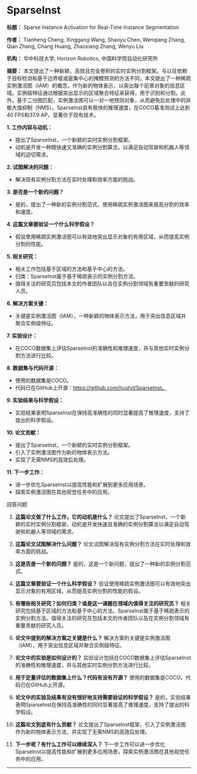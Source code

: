 # SparseInst

**标题：** Sparse Instance Activation for Real-Time Instance Segmentation

**作者：** Tianheng Cheng, Xinggang Wang, Shaoyu Chen, Wenqiang Zhang, Qian Zhang, Chang Huang, Zhaoxiang Zhang, Wenyu Liu

**机构：** 华中科技大学, Horizon Robotics, 中国科学院自动化研究所

**摘要：**
本文提出了一种新颖、高效且完全卷积的实时实例分割框架。与以往依赖于目标检测和基于边界框或密集中心的掩模预测的方法不同，本文提出了一种稀疏实例激活图（IAM）的概念，作为新的物体表示，以突出每个前景对象的信息区域。实例级特征通过根据突出显示的区域聚合特征来获得，用于识别和分割。此外，基于二分图匹配，实例激活图可以一对一地预测对象，从而避免后处理中的非极大值抑制（NMS）。SparseInst具有极快的推理速度，在COCO基准测试上达到40 FPS和37.9 AP，显著优于现有技术。

**1. 工作内容与动机：**
   - 提出了SparseInst，一个新颖的实时实例分割框架。
   - 动机是开发一种既快速又准确的实例分割算法，以满足自动驾驶和机器人等领域的迫切需求。

**2. 试图解决的问题：**
   - 解决现有实例分割方法在实时处理和效率方面的挑战。

**3. 是否是一个新的问题？**
   - 是的，提出了一种新的实例分割范式，使用稀疏实例激活图来提高分割的效率和速度。

**4. 这篇文章要验证一个什么科学假设？**
   - 假设使用稀疏实例激活图可以有效地突出显示对象的有用区域，从而提高实例分割的性能。

**5. 相关研究：**
   - 相关工作包括基于区域的方法和基于中心的方法。
   - 归类：SparseInst属于基于稀疏表示的实例分割方法。
   - 值得关注的研究员包括本文的作者团队以及在实例分割领域有重要贡献的研究人员。

**6. 解决方案关键：**
   - 关键是实例激活图（IAM），一种新颖的物体表示方法，用于突出信息区域并聚合实例级特征。

**7. 实验设计：**
   - 在COCO数据集上评估SparseInst的准确性和推理速度，并与其他实时实例分割方法进行比较。

**8. 数据集与代码开源：**
   - 使用的数据集是COCO。
   - 代码已在GitHub上开源：https://github.com/hustvl/SparseInst。

**9. 实验结果与科学假设：**
   - 实验结果表明SparseInst在保持高准确性的同时显著提高了推理速度，支持了提出的科学假设。

**10. 论文贡献：**
   - 提出了SparseInst，一个新颖的实时实例分割框架。
   - 引入了实例激活图作为新的物体表示方法。
   - 实现了无需NMS的高效后处理。

**11. 下一步工作：**
   - 进一步优化SparseInst以提高性能和扩展到更多应用场景。
   - 探索实例激活图在其他视觉任务中的应用。

回答问题

1. **这篇论文做了什么工作，它的动机是什么？**
   论文提出了SparseInst，一个新颖的实时实例分割框架，动机是开发快速且准确的实例分割算法以满足自动驾驶和机器人等领域的需求。

2. **这篇论文试图解决什么问题？**
   论文试图解决现有实例分割方法在实时处理和效率方面的挑战。

3. **这是否是一个新的问题？**
   是的，这是一个新问题，提出了一种新的实例分割范式。

4. **这篇文章要验证一个什么科学假设？**
   验证使用稀疏实例激活图可以有效地突出显示对象的有用区域，从而提高实例分割的性能的假设。

5. **有哪些相关研究？如何归类？谁是这一课题在领域内值得关注的研究员？**
   相关研究包括基于区域的方法和基于中心的方法。SparseInst属于基于稀疏表示的实例分割方法。值得关注的研究员包括本文的作者团队以及在实例分割领域有重要贡献的研究人员。

6. **论文中提到的解决方案之关键是什么？**
   解决方案的关键是实例激活图（IAM），用于突出信息区域并聚合实例级特征。

7. **论文中的实验是如何设计的？**
   实验设计包括在COCO数据集上评估SparseInst的准确性和推理速度，并与其他实时实例分割方法进行比较。

8. **用于定量评估的数据集上什么？代码有没有开源？**
   使用的数据集是COCO。代码已在GitHub上开源。

9. **论文中的实验及结果有没有很好地支持需要验证的科学假设？**
   是的，实验结果表明SparseInst在保持高准确性的同时显著提高了推理速度，支持了提出的科学假设。

10. **这篇论文到底有什么贡献？**
    论文提出了SparseInst框架，引入了实例激活图作为新的物体表示方法，并实现了无需NMS的高效后处理。

11. **下一步呢？有什么工作可以继续深入？**
    下一步工作可以进一步优化SparseInst以提高性能和扩展到更多应用场景，探索实例激活图在其他视觉任务中的应用。


---

